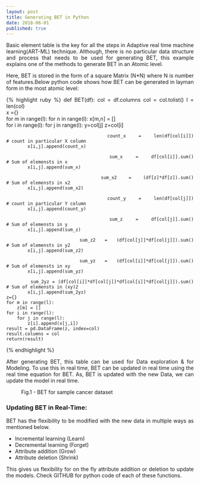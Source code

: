 ```yaml
---
layout: post
title: Generating BET in Python
date: 2018-06-01
published: true
---
```


<style>body {text-align: justify;}</style>
<div class="body">
<p class="intro"><span class="dropcap">B</span>asic element table is the key for all the steps in Adaptive real time machine learning(ART-ML) technique. Although, there is no particular data structure and process that needs to be used for generating BET, this example explains one of the methods to generate BET in an Atomic level.</p> </div>

Here, BET is stored in the form of a square Matrix (N*N) where N is number of features.Below python code shows how BET can be generated in layman form in the most atomic level: 

{% highlight ruby %}
def BET(df):
    col = df.columns
    col = col.tolist()
    l = len(col)                                                              
    x ={}                                   
    for m in range(l):
        for n in range(l):
            x[m,n] = []          
    for i in range(l):
        for j in range(l):
            y=col[j]
            z=col[i]
           
            count_x = len(df[col[i]])                                         # count in particular X column
            x[i,j].append(count_x)
            
            sum_x = df[col[i]].sum()                                          # Sum of elemensts in x
            x[i,j].append(sum_x)
            
            sum_x2 = (df[z]*df[z]).sum()                                      # Sum of elemensts in x2
            x[i,j].append(sum_x2)
            
            count_y = len(df[col[j]])                                         # count in particular Y column
            x[i,j].append(count_y)
            
            sum_z = df[col[j]].sum()                                          # Sum of elemensts in y
            x[i,j].append(sum_z)
            
            sum_z2 = (df[col[j]]*df[col[j]]).sum()                            # Sum of elemensts in y2
            x[i,j].append(sum_z2) 
            
            sum_yz = (df[col[i]]*df[col[j]]).sum()                            # Sum of elemensts in xy
            x[i,j].append(sum_yz)
            
            sum_2yz = (df[col[i]]*df[col[j]]*df[col[i]]*df[col[j]]).sum()     # Sum of elemensts in (xy)2
            x[i,j].append(sum_2yz)                
    z={}
    for m in range(l):
        z[m] = []  
    for i in range(l):
        for j in range(l):
            z[i].append(x[j,i])
    result = pd.DataFrame(z, index=col)
    result.columns = col
    return(result)
{% endhighlight %}

After generating BET, this table can be used for Data exploration & for Modeling. To use this in real time, BET can be updated in real time using the real time equation for BET. As, BET is updated with the new Data, we can update the model in real time.

<figure>
	<img src="{{ '/assets/img/BET table example.JPG' | prepend: site.baseurl }}" alt=""> 
	<figcaption>Fig.1 - BET for sample cancer dataset </figcaption>
</figure>

### Updating BET in Real-Time:
BET has the flexibility to be modified with the new data in multiple ways as mentioned below. 
- Incremental learning (Learn)
- Decremental learning (Forget)
- Attribute addition (Grow) 
- Attribute deletion (Shrink)

This gives us flexibility for on the fly attribute addition or deletion to update the models. Check GITHUB for python code of each of these functions.


